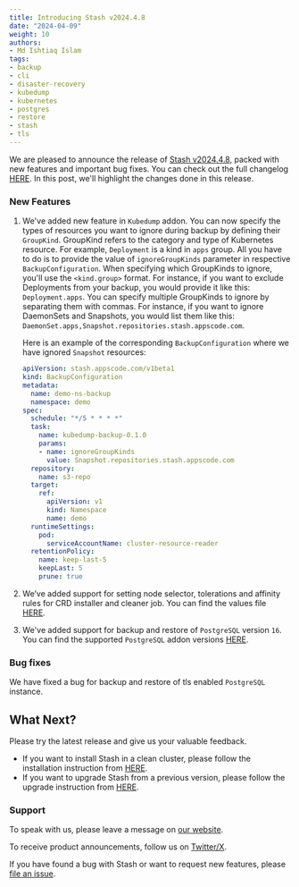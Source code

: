 ```yaml
---
title: Introducing Stash v2024.4.8
date: "2024-04-09"
weight: 10
authors:
- Md Ishtiaq Islam
tags:
- backup
- cli
- disaster-recovery
- kubedump
- kubernetes
- postgres
- restore
- stash
- tls
---
```


We are pleased to announce the release of [Stash v2024.4.8](https://stash.run/docs/v2024.4.8/setup/), packed with new features and important bug fixes. You can check out the full changelog [HERE](https://github.com/stashed/CHANGELOG/blob/master/releases/v2024.4.8/README.md).  In this post, we'll highlight the changes done in this release.

### New Features

1. We've added new feature in `Kubedump` addon. You can now specify the types of resources you want to ignore during backup by defining their `GroupKind`. GroupKind refers to the category and type of Kubernetes resource. For example, `Deployment` is a kind in `apps` group. All you have to do is to provide the value of `ignoreGroupKinds` parameter in respective `BackupConfiguration`. When specifying which GroupKinds to ignore, you'll use the `<kind.group>` format. For instance, if you want to exclude Deployments from your backup, you would provide it like this: `Deployment.apps`. You can specify multiple GroupKinds to ignore by separating them with commas. For instance, if you want to ignore DaemonSets and Snapshots, you would list them like this: `DaemonSet.apps,Snapshot.repositories.stash.appscode.com`.

   Here is an example of the corresponding `BackupConfiguration` where we have ignored `Snapshot` resources:
   ```yaml
   apiVersion: stash.appscode.com/v1beta1
   kind: BackupConfiguration
   metadata:
     name: demo-ns-backup
     namespace: demo
   spec:
     schedule: "*/5 * * * *"
     task:
       name: kubedump-backup-0.1.0
       params:
       - name: ignoreGroupKinds
         value: Snapshot.repositories.stash.appscode.com
     repository:
       name: s3-repo
     target:
       ref:
         apiVersion: v1
         kind: Namespace
         name: demo
     runtimeSettings:
       pod:
         serviceAccountName: cluster-resource-reader
     retentionPolicy:
       name: keep-last-5
       keepLast: 5
       prune: true
   ```

2. We’ve added support for setting node selector, tolerations and affinity rules for CRD installer and cleaner job. You can find the values file [HERE](https://github.com/stashed/installer/blob/a5779c26b41c2ded9b0e6fa1372dc517b2eb9f71/charts/stash-enterprise/values.yaml).

3. We've added support for backup and restore of `PostgreSQL` version `16`. You can find the supported `PostgreSQL` addon versions [HERE](https://stash.run/docs/v2024.4.8/addons/postgres/#supported-postgresql-versions).

### Bug fixes

We have fixed a bug for backup and restore of tls enabled `PostgreSQL` instance.

## What Next?
Please try the latest release and give us your valuable feedback.

- If you want to install Stash in a clean cluster, please follow the installation instruction from [HERE](https://stash.run/docs/latest/setup/).
- If you want to upgrade Stash from a previous version, please follow the upgrade instruction from [HERE](https://stash.run/docs/latest/setup/upgrade/).

### Support

To speak with us, please leave a message on [our website](https://appscode.com/contact/).

To receive product announcements, follow us on [Twitter/X](https://twitter.com/KubeStash).

If you have found a bug with Stash or want to request new features, please [file an issue](https://github.com/stashed/project/issues/new).
